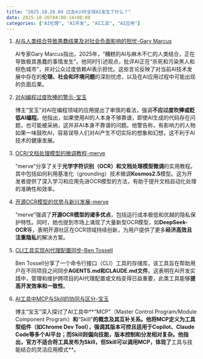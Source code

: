 ```yaml
---
title: "2025.10.26.04 过去4小时全球AI发生了什么？"
date: 2025-10-26T04:00:14+08:00
categories: ["AI伦理", "AI开发", "AI工具", "AI应用"]
---
```


1.  [AI与人类结合导致愚蠢结果及对社会负面影响的担忧-Gary Marcus](https://x.com/GaryMarcus/status/1982150341056454670)

    AI专家Gary Marcus指出，2025年，“糟糕的AI与麻木不仁的人类结合，正在导致极其愚蠢的事情发生”。他同时引述观点，批评AI正在“杀死和污染黑人和棕色城市”，并对公众过度依赖AI表示担忧。这些言论反映了对当前AI技术发展中存在的**伦理、社会和环境问题**的深刻忧虑，以及在AI应用过程中可能出现的负面后果。

2.  [对AI编程过度吹捧的警示-宝玉](https://x.com/dotey/status/1982143756846719291)

    博主“宝玉”对AI在编程领域的应用提出了审慎的看法，强调**不应过度吹捧或贬低AI编程**。他指出，如果使用AI的人本身不够靠谱，即使AI生成的代码存在问题，也可能被采纳，这并非AI本身不靠谱的问题。他警告称，有影响力的人物如果一味鼓吹AI，容易误导人们对AI产生不切实际的想象和幻想，这不利于AI技术的健康发展。

3.  [OCR/文档处理模型的微调教程-merve](https://x.com/mervenoyann/status/1982143362401534203)

    “merve”分享了关于**光学字符识别（OCR）和文档处理模型微调**的实用教程。其中包括如何利用基准化（grounding）技术微调**Kosmos2.5**模型。这为开发者提供了深入学习和应用先进OCR模型的方法，有助于提升文档自动化处理的准确性和效率。

4.  [开源OCR模型的优势与新兴发展-merve](https://x.com/mervenoyann/status/1982116689933213819)

    “merve”强调了**开源OCR模型的诸多优点**，包括运行成本极低和优越的隐私保护特性。同时，她也提到市场上涌现了大量新型OCR模型，如**DeepSeek-OCR**等，表明开源社区在OCR领域持续创新，为用户提供了更多**经济高效且注重隐私**的解决方案。

5.  [CLI工具实现AI代理配置同步-Ben Tossell](https://x.com/bentossell/status/1982137731846213872)

    Ben Tossell分享了一个命令行接口（CLI）工具的存储库，该工具旨在帮助用户在不同项目之间同步**AGENTS.md和CLAUDE.md文件**。这表明在AI开发实践中，管理和维护跨项目的AI代理配置或文档变得日益重要，此类工具能够**提高开发效率和一致性**。

6.  [AI工具中MCP与Skill的协同与区分-宝玉](https://x.com/dotey/status/1982133672431047065)

    博主“宝玉”深入探讨了AI工具中**“MCP”（Master Control Program/Module Component Program）**和**“Skill”**的概念及其互补关系。他将MCP定义为工具型组件（如Chrome Dev Tool），强调其版本可控且适用于Copilot、Claude Code等多个AI平台；而Skill则偏向技能，版本控制和分发相对复杂。他指出，官方不适合将工具发布为Skill，但Skill可以调用MCP，体现了**工具与技能结合的灵活应用模式**。